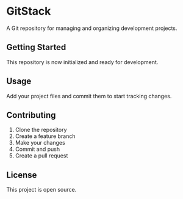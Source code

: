 # GitStack

A Git repository for managing and organizing development projects.

## Getting Started

This repository is now initialized and ready for development.

## Usage

Add your project files and commit them to start tracking changes.

## Contributing

1. Clone the repository
2. Create a feature branch
3. Make your changes
4. Commit and push
5. Create a pull request

## License

This project is open source.
